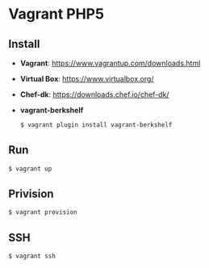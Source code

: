 # Vagrant PHP5

## Install

- **Vagrant**: https://www.vagrantup.com/downloads.html
- **Virtual Box**: https://www.virtualbox.org/
- **Chef-dk**: https://downloads.chef.io/chef-dk/
- **vagrant-berkshelf**

  ``` bash
  $ vagrant plugin install vagrant-berkshelf
  ```

## Run

``` bash
$ vagrant up
```

## Privision

``` bash
$ vagrant provision
```

## SSH

``` bash
$ vagrant ssh
```
